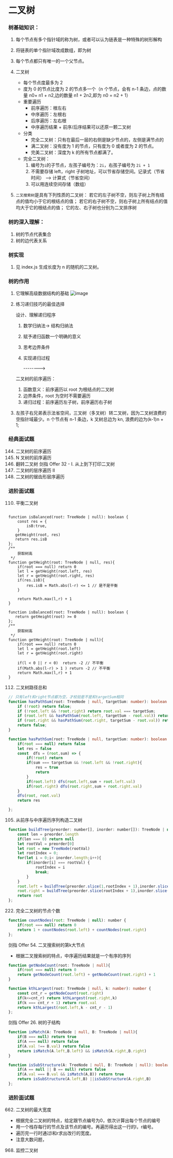 # 二叉树

### 树基础知识：

1. 每个节点有多个指针域的称为树，或者可以认为链表是一种特殊的树形解构
2. 将链表的单个指针域改成数组，即为树
3. 每个节点都只有唯一的一个父节点。
4. 二叉树
   - 每个节点度最多为 2
   - 度为 0 的节点比度为 2 的节点多一个（n 个节点，会有 n-1 条边，点的数量 n0+ n1 + n2,边的数量 n1 + 2n2,即为 n0 = n2 + 1）
   - 重要遍历
     - 前序遍历：根左右
     - 中序遍历：左根右
     - 后序遍历：左右根
     - 中序遍历结果 + 前序/后序结果可以还原一颗二叉树
   - 分类
     - 完全二叉树：只有在最后一层的右侧是缺少节点的，左侧是满节点的
     - 满二叉树：没有度为 1 的节点，只有度为 0 或者度为 2 的节点。
     - 完美二叉树：深度为 k 的所有节点都满了。
   - 完全二叉树：
     1. 编号为`i`的子节点，左孩子编号为：`2i`，右孩子编号为 `2i + 1`
     2. 不需要存储 left，right 子树地址，可以节省存储空间。记录式（节省时间） --> 计算式（节省空间）
     3. 可以用连续空间存储（数组）

5. `二叉搜索树`是具有下列性质的二叉树： 若它的左子树不空，则左子树上所有结点的值均小于它的根结点的值； 若它的右子树不空，则右子树上所有结点的值均大于它的根结点的值； 它的左、右子树也分别为二叉排序树

### 树的深入理解：

1. 树的节点代表集合
2. 树的边代表关系

### 树实现

1. 见 index.js 生成长度为 n 的随机的二叉树。

### 树的作用

1. 它理解高级数据结构的基础
   ![image](./images/effect-1.jpg)
2. 练习递归技巧的最佳选择

   设计、理解递归程序

   1. 数学归纳法-> 结构归纳法
   2. 赋予递归函数一个明确的意义
   3. 思考边界条件
   4. 实现递归过程

      -------->

   二叉树的前序遍历：

   1. 函数意义：前序遍历以 root 为根结点的二叉树
   2. 边界条件，root 为空时不需要遍历
   3. 递归过程：前序遍历左子树，前序遍历右子树

3. 左孩子右兄弟表示法省空间，三叉树（多叉树）转二叉树，因为二叉树浪费的空指针域最少。n 个节点有 n-1 条边，k 叉树总边为 kn, 浪费的边为(k-1)n + 1;

### 经典面试题

144. 二叉树的前序遍历
145. N 叉树的前序遍历
146. 翻转二叉树
     剑指 Offer 32 - I. 从上到下打印二叉树
147. 二叉树的层序遍历 II
148. 二叉树的锯齿形层序遍历

### 进阶面试题

110. 平衡二叉树

```TS

function isBalanced(root: TreeNode | null): boolean {
    const res = {
        isB:true,
    }
   getHeight(root, res)
   return res.isB
};
/**
    获取树高
 */
function getHeight(root: TreeNode | null, res){
    if(root === null) return 0
    let l = getHeight(root.left, res)
    let r = getHeight(root.right, res)
    if(res.isB){
        res.isB = Math.abs(l-r) <= 1 // 是不是平衡
    }

    return Math.max(l,r) + 1
}
```

```TS
function isBalanced(root: TreeNode | null): boolean {
   return getHeight(root) >= 0
};
/**
    获取树高
 */
function getHeight(root: TreeNode | null){
    if(root === null) return 0
    let l = getHeight(root.left)
    let r = getHeight(root.right)

    if(l < 0 || r < 0)  return -2 // 不平衡
    if(Math.abs(l-r) > 1 ) return -2 // 不平衡
    return Math.max(l,r) + 1
}
```

112. 二叉树路径总和

```ts
// 只有left和right节点都为空，才校验是不是和targetSum相同
function hasPathSum(root: TreeNode | null, targetSum: number): boolean {
    if (!root) return false;
    if (!root.left && !root.right) return root.val === targetSum;
    if (root.left && hasPathSum(root.left, targetSum - root.val)) return true;
    if (root.right && hasPathSum(root.right, targetSum - root.val)) return true;
    return false;
}
```

```ts
function hasPathSum(root: TreeNode | null, targetSum: number): boolean {
    if(root === null) return false
    let res = false
    const  dfs = (root,sum) => {
        if(!root) return
        if(sum === targetSum && !root.left && !root.right){
            res = true
            return
        }
        if(root.left) dfs(root.left,sum + root.left.val)
        if(root.right) dfs(root.right,sum + root.right.val)
    }
    dfs(root, root.val)
    return res

};
```

105. 从前序与中序遍历序列构造二叉树
```js
function buildTree(preorder: number[], inorder: number[]): TreeNode | null {
    const len = preorder.length
    if(len === 0) return null
    let rootVal = preorder[0]
    let root = new TreeNode(rootVal)
    let rootIndex = 0;
    for(let i = 0;i< inorder.length;i++){
        if(inorder[i] === rootVal) {
            rootIndex = i
            break;
        } 
    }
    root.left = buildTree(preorder.slice(1,rootIndex + 1),inorder.slice(0,rootIndex))
    root.right = buildTree(preorder.slice(rootIndex + 1),inorder.slice(rootIndex + 1))
    return root
};
```

222. 完全二叉树的节点个数

```js
function countNodes(root: TreeNode | null): number {
    if(root === null) return 0
    return 1 + countNodes(root.left) + countNodes(root.right)
};
```

剑指 Offer 54. 二叉搜索树的第k大节点
- 根据二叉搜索树的特点，中序遍历结果就是一个有序的序列

```ts
function getNodeCount(root: TreeNode | null){
    if(root === null) return 0
    return getNodeCount(root.left) + getNodeCount(root.right) + 1
}

function kthLargest(root: TreeNode | null, k: number): number {
    const cnt_r = getNodeCount(root.right)
    if(k<=cnt_r) return kthLargest(root.right,k)
    if(k === cnt_r + 1) return root.val
    return kthLargest(root.left,k - cnt_r - 1)
};
```

剑指 Offer 26. 树的子结构

```ts
function isMatch(A: TreeNode | null, B: TreeNode | null){
    if(B === null) return true
    if(A === null) return false
    if(A.val !== B.val) return false
    return isMatch(A.left,B.left) && isMatch(A.right,B.right)
}

function isSubStructure(A: TreeNode | null, B: TreeNode | null): boolean {
    if(A == null || B == null) return false
    if(A.val === B.val && isMatch(A,B)) return true 
    return isSubStructure(A.left,B) ||isSubStructure(A.right,B)
};
```




### 进阶面试题

662. 二叉树的最大宽度

- 根据完全二叉树的特点，给定跟节点编号为0，依次计算出每个节点的编号
- 用一个栈存每行的节点及该节点的编号。再遍历得出这一行的l，r编号。
- 遍历完一行时通过l和r求出改行的宽度。
- 注意大数问题，


968. 监控二叉树
